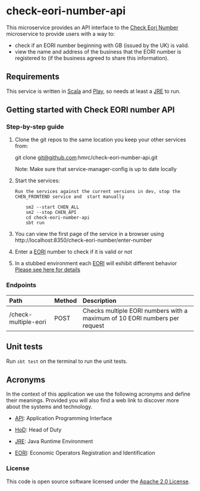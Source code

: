 
# check-eori-number-api

This microservice provides an API interface to the [Check Eori Number](https://github.com/hmrc/check-eori-number) microservice to provide users with a way to:
* check if an EORI number beginning with GB (issued by the UK) is valid.
* view the name and address of the business that the EORI number is registered to (if the business agreed to share this information).

Requirements
------------
This service is written in [Scala] and [Play], so needs at least a [JRE] to run.

Getting started with Check EORI number API
----------------------------------------
### Step-by-step guide

1. Clone the git repos to the same location you keep your other services from:

   git clone git@github.com:hmrc/check-eori-number-api.git

   Note: Make sure that service-manager-config is up to date locally

2. Start the services:

       Run the services against the current versions in dev, stop the CHEN_FRONTEND service and  start manually
       
           sm2 --start CHEN_ALL 
           sm2 --stop CHEN_API
           cd check-eori-number-api
           sbt run

3. You can view the first page of the service in a browser using http://localhost:8350/check-eori-number/enter-number
4. Enter a [EORI] number to check if it is valid or not
5. In a stubbed environment each [EORI] will exhibit different behavior [Please see here for details](https://github.com/hmrc/check-eori-number-stub/#readme)

### Endpoints
| Path                         | Method | Description |
 |:-----------------------------|:-------|:------------|
|/check-multiple-eori        | POST   | Checks multiple EORI numbers with a maximum of 10 EORI numbers per request|

Unit tests
----------
Run `sbt test` on the terminal to run the unit tests.

Acronyms
---
In the context of this application we use the following acronyms and define their
meanings. Provided you will also find a web link to discover more about the systems
and technology.

* [API]: Application Programming Interface

* [HoD]: Head of Duty

* [JRE]: Java Runtime Environment

* [EORI]: Economic Operators Registration and Identification

### License

This code is open source software licensed under the [Apache 2.0 License]("http://www.apache.org/licenses/LICENSE-2.0.html").

[HoD]: http://webarchive.nationalarchives.gov.uk/+/http://www.hmrc.gov.uk/manuals/sam/samglossary/samgloss249.htm
[API]: https://en.wikipedia.org/wiki/Application_programming_interface
[JRE]: http://www.oracle.com/technetwork/java/javase/overview/index.html
[EORI]: https://ec.europa.eu/taxation_customs/business/customs-procedures/general-overview/economic-operators-registration-identification-number-eori_en
[SCALA]: http://www.scala-lang.org/
[PLAY]: http://playframework.com/
